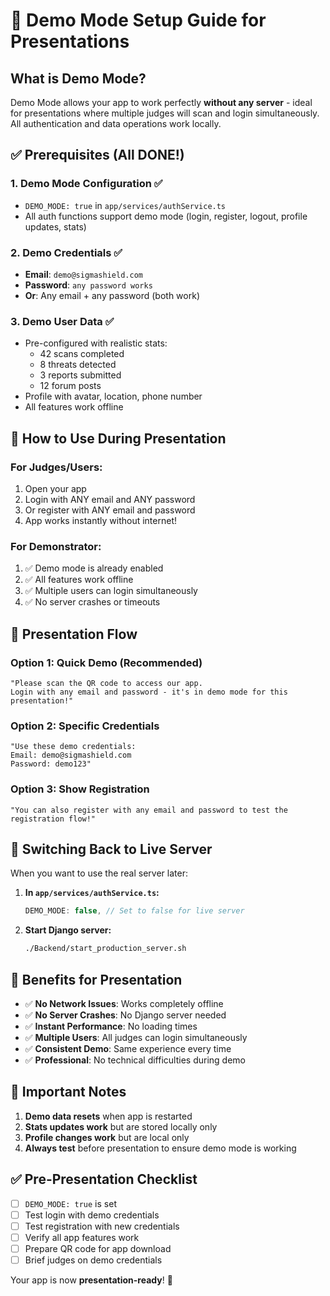 # 🎯 Demo Mode Setup Guide for Presentations

## What is Demo Mode?
Demo Mode allows your app to work perfectly **without any server** - ideal for presentations where multiple judges will scan and login simultaneously. All authentication and data operations work locally.

## ✅ Prerequisites (All DONE!)

### 1. **Demo Mode Configuration** ✅
- `DEMO_MODE: true` in `app/services/authService.ts`
- All auth functions support demo mode (login, register, logout, profile updates, stats)

### 2. **Demo Credentials** ✅
- **Email**: `demo@sigmashield.com`
- **Password**: `any password works`
- **Or**: Any email + any password (both work)

### 3. **Demo User Data** ✅
- Pre-configured with realistic stats:
  - 42 scans completed
  - 8 threats detected  
  - 3 reports submitted
  - 12 forum posts
- Profile with avatar, location, phone number
- All features work offline

## 🚀 How to Use During Presentation

### **For Judges/Users:**
1. Open your app
2. Login with ANY email and ANY password
3. Or register with ANY email and password
4. App works instantly without internet!

### **For Demonstrator:**
1. ✅ Demo mode is already enabled
2. ✅ All features work offline
3. ✅ Multiple users can login simultaneously
4. ✅ No server crashes or timeouts

## 🎯 Presentation Flow

### **Option 1: Quick Demo** (Recommended)
```
"Please scan the QR code to access our app.
Login with any email and password - it's in demo mode for this presentation!"
```

### **Option 2: Specific Credentials**
```
"Use these demo credentials:
Email: demo@sigmashield.com
Password: demo123"
```

### **Option 3: Show Registration**
```
"You can also register with any email and password to test the registration flow!"
```

## 🔄 Switching Back to Live Server

When you want to use the real server later:

1. **In `app/services/authService.ts`:**
   ```typescript
   DEMO_MODE: false, // Set to false for live server
   ```

2. **Start Django server:**
   ```bash
   ./Backend/start_production_server.sh
   ```

## 🎯 Benefits for Presentation

- ✅ **No Network Issues**: Works completely offline
- ✅ **No Server Crashes**: No Django server needed
- ✅ **Instant Performance**: No loading times
- ✅ **Multiple Users**: All judges can login simultaneously
- ✅ **Consistent Demo**: Same experience every time
- ✅ **Professional**: No technical difficulties during demo

## 🚨 Important Notes

1. **Demo data resets** when app is restarted
2. **Stats updates work** but are stored locally only
3. **Profile changes work** but are local only
4. **Always test** before presentation to ensure demo mode is working

## ✅ Pre-Presentation Checklist

- [ ] `DEMO_MODE: true` is set
- [ ] Test login with demo credentials
- [ ] Test registration with new credentials  
- [ ] Verify all app features work
- [ ] Prepare QR code for app download
- [ ] Brief judges on demo credentials

Your app is now **presentation-ready**! 🎉 